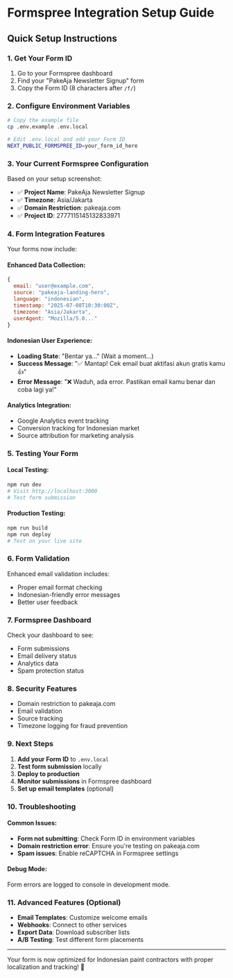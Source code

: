 # Formspree Integration Setup Guide

## Quick Setup Instructions

### 1. Get Your Form ID
1. Go to your Formspree dashboard
2. Find your "PakeAja Newsletter Signup" form
3. Copy the Form ID (8 characters after `/f/`)

### 2. Configure Environment Variables
```bash
# Copy the example file
cp .env.example .env.local

# Edit .env.local and add your Form ID
NEXT_PUBLIC_FORMSPREE_ID=your_form_id_here
```

### 3. Your Current Formspree Configuration
Based on your setup screenshot:
- ✅ **Project Name**: PakeAja Newsletter Signup
- ✅ **Timezone**: Asia/Jakarta
- ✅ **Domain Restriction**: pakeaja.com
- ✅ **Project ID**: 2777115145132833971

### 4. Form Integration Features
Your forms now include:

#### Enhanced Data Collection:
```javascript
{
  email: "user@example.com",
  source: "pakeaja-landing-hero",
  language: "indonesian",
  timestamp: "2025-07-08T10:30:00Z",
  timezone: "Asia/Jakarta",
  userAgent: "Mozilla/5.0..."
}
```

#### Indonesian User Experience:
- **Loading State**: "Bentar ya..." (Wait a moment...)
- **Success Message**: "✅ Mantap! Cek email buat aktifasi akun gratis kamu 👍"
- **Error Message**: "❌ Waduh, ada error. Pastikan email kamu benar dan coba lagi ya!"

#### Analytics Integration:
- Google Analytics event tracking
- Conversion tracking for Indonesian market
- Source attribution for marketing analysis

### 5. Testing Your Form

#### Local Testing:
```bash
npm run dev
# Visit http://localhost:3000
# Test form submission
```

#### Production Testing:
```bash
npm run build
npm run deploy
# Test on your live site
```

### 6. Form Validation
Enhanced email validation includes:
- Proper email format checking
- Indonesian-friendly error messages
- Better user feedback

### 7. Formspree Dashboard
Check your dashboard to see:
- Form submissions
- Email delivery status
- Analytics data
- Spam protection status

### 8. Security Features
- Domain restriction to pakeaja.com
- Email validation
- Source tracking
- Timezone logging for fraud prevention

### 9. Next Steps
1. **Add your Form ID** to `.env.local`
2. **Test form submission** locally
3. **Deploy to production** 
4. **Monitor submissions** in Formspree dashboard
5. **Set up email templates** (optional)

### 10. Troubleshooting

#### Common Issues:
- **Form not submitting**: Check Form ID in environment variables
- **Domain restriction error**: Ensure you're testing on pakeaja.com
- **Spam issues**: Enable reCAPTCHA in Formspree settings

#### Debug Mode:
Form errors are logged to console in development mode.

### 11. Advanced Features (Optional)
- **Email Templates**: Customize welcome emails
- **Webhooks**: Connect to other services
- **Export Data**: Download subscriber lists
- **A/B Testing**: Test different form placements

---

Your form is now optimized for Indonesian paint contractors with proper localization and tracking! 🚀